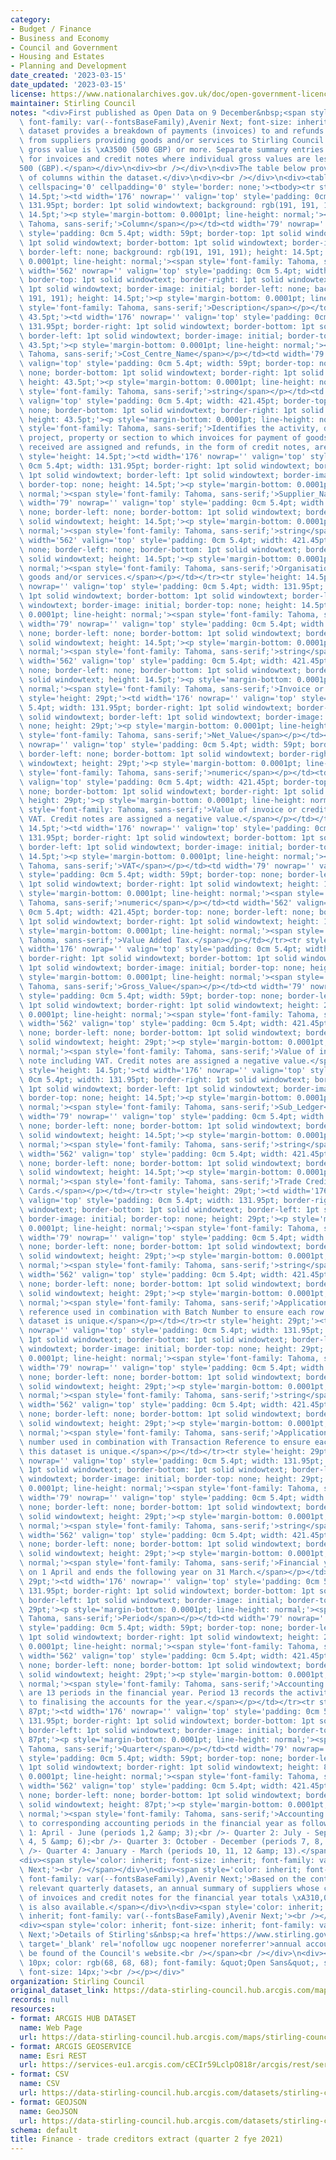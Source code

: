 ```yaml
---
category:
- Budget / Finance
- Business and Economy
- Council and Government
- Housing and Estates
- Planning and Development
date_created: '2023-03-15'
date_updated: '2023-03-15'
license: https://www.nationalarchives.gov.uk/doc/open-government-licence/version/3/
maintainer: Stirling Council
notes: "<div>First published as Open Data on 9 December&nbsp;<span style='color: inherit;\
  \ font-family: var(--fontsBaseFamily),Avenir Next; font-size: inherit;'>2020, this\
  \ dataset provides a breakdown of payments (invoices) to and refunds (credit notes)\
  \ from suppliers providing goods and/or services to Stirling Council where the individual\
  \ gross value is \xA3500 (500 GBP) or more. Separate summary entries are included\
  \ for invoices and credit notes where individual gross values are less than \xA3\
  500 (GBP).</span></div>\n<div><br /></div>\n<div>The table below provides a description\
  \ of columns within the dataset.</div>\n<div><br /></div>\n<div><table border='1'\
  \ cellspacing='0' cellpadding='0' style='border: none;'><tbody><tr style='height:\
  \ 14.5pt;'><td width='176' nowrap='' valign='top' style='padding: 0cm 5.4pt; width:\
  \ 131.95pt; border: 1pt solid windowtext; background: rgb(191, 191, 191); height:\
  \ 14.5pt;'><p style='margin-bottom: 0.0001pt; line-height: normal;'><span style='font-family:\
  \ Tahoma, sans-serif;'>Column</span></p></td><td width='79' nowrap='' valign='top'\
  \ style='padding: 0cm 5.4pt; width: 59pt; border-top: 1pt solid windowtext; border-right:\
  \ 1pt solid windowtext; border-bottom: 1pt solid windowtext; border-image: initial;\
  \ border-left: none; background: rgb(191, 191, 191); height: 14.5pt;'><p style='margin-bottom:\
  \ 0.0001pt; line-height: normal;'><span style='font-family: Tahoma, sans-serif;'>Type</span></p></td><td\
  \ width='562' nowrap='' valign='top' style='padding: 0cm 5.4pt; width: 421.45pt;\
  \ border-top: 1pt solid windowtext; border-right: 1pt solid windowtext; border-bottom:\
  \ 1pt solid windowtext; border-image: initial; border-left: none; background: rgb(191,\
  \ 191, 191); height: 14.5pt;'><p style='margin-bottom: 0.0001pt; line-height: normal;'><span\
  \ style='font-family: Tahoma, sans-serif;'>Description</span></p></td></tr><tr style='height:\
  \ 43.5pt;'><td width='176' nowrap='' valign='top' style='padding: 0cm 5.4pt; width:\
  \ 131.95pt; border-right: 1pt solid windowtext; border-bottom: 1pt solid windowtext;\
  \ border-left: 1pt solid windowtext; border-image: initial; border-top: none; height:\
  \ 43.5pt;'><p style='margin-bottom: 0.0001pt; line-height: normal;'><span style='font-family:\
  \ Tahoma, sans-serif;'>Cost_Centre_Name</span></p></td><td width='79' nowrap=''\
  \ valign='top' style='padding: 0cm 5.4pt; width: 59pt; border-top: none; border-left:\
  \ none; border-bottom: 1pt solid windowtext; border-right: 1pt solid windowtext;\
  \ height: 43.5pt;'><p style='margin-bottom: 0.0001pt; line-height: normal;'><span\
  \ style='font-family: Tahoma, sans-serif;'>string</span></p></td><td width='562'\
  \ valign='top' style='padding: 0cm 5.4pt; width: 421.45pt; border-top: none; border-left:\
  \ none; border-bottom: 1pt solid windowtext; border-right: 1pt solid windowtext;\
  \ height: 43.5pt;'><p style='margin-bottom: 0.0001pt; line-height: normal;'><span\
  \ style='font-family: Tahoma, sans-serif;'>Identifies the activity, department,\
  \ project, property or section to which invoices for payment of goods and/or services\
  \ received are assigned and refunds, in the form of credit notes, are applied.</span></p></td></tr><tr\
  \ style='height: 14.5pt;'><td width='176' nowrap='' valign='top' style='padding:\
  \ 0cm 5.4pt; width: 131.95pt; border-right: 1pt solid windowtext; border-bottom:\
  \ 1pt solid windowtext; border-left: 1pt solid windowtext; border-image: initial;\
  \ border-top: none; height: 14.5pt;'><p style='margin-bottom: 0.0001pt; line-height:\
  \ normal;'><span style='font-family: Tahoma, sans-serif;'>Supplier_Name</span></p></td><td\
  \ width='79' nowrap='' valign='top' style='padding: 0cm 5.4pt; width: 59pt; border-top:\
  \ none; border-left: none; border-bottom: 1pt solid windowtext; border-right: 1pt\
  \ solid windowtext; height: 14.5pt;'><p style='margin-bottom: 0.0001pt; line-height:\
  \ normal;'><span style='font-family: Tahoma, sans-serif;'>string</span></p></td><td\
  \ width='562' valign='top' style='padding: 0cm 5.4pt; width: 421.45pt; border-top:\
  \ none; border-left: none; border-bottom: 1pt solid windowtext; border-right: 1pt\
  \ solid windowtext; height: 14.5pt;'><p style='margin-bottom: 0.0001pt; line-height:\
  \ normal;'><span style='font-family: Tahoma, sans-serif;'>Organisation providing\
  \ goods and/or services.</span></p></td></tr><tr style='height: 14.5pt;'><td width='176'\
  \ nowrap='' valign='top' style='padding: 0cm 5.4pt; width: 131.95pt; border-right:\
  \ 1pt solid windowtext; border-bottom: 1pt solid windowtext; border-left: 1pt solid\
  \ windowtext; border-image: initial; border-top: none; height: 14.5pt;'><p style='margin-bottom:\
  \ 0.0001pt; line-height: normal;'><span style='font-family: Tahoma, sans-serif;'>Transaction_Type</span></p></td><td\
  \ width='79' nowrap='' valign='top' style='padding: 0cm 5.4pt; width: 59pt; border-top:\
  \ none; border-left: none; border-bottom: 1pt solid windowtext; border-right: 1pt\
  \ solid windowtext; height: 14.5pt;'><p style='margin-bottom: 0.0001pt; line-height:\
  \ normal;'><span style='font-family: Tahoma, sans-serif;'>string</span></p></td><td\
  \ width='562' valign='top' style='padding: 0cm 5.4pt; width: 421.45pt; border-top:\
  \ none; border-left: none; border-bottom: 1pt solid windowtext; border-right: 1pt\
  \ solid windowtext; height: 14.5pt;'><p style='margin-bottom: 0.0001pt; line-height:\
  \ normal;'><span style='font-family: Tahoma, sans-serif;'>Invoice or Credit Note.</span></p></td></tr><tr\
  \ style='height: 29pt;'><td width='176' nowrap='' valign='top' style='padding: 0cm\
  \ 5.4pt; width: 131.95pt; border-right: 1pt solid windowtext; border-bottom: 1pt\
  \ solid windowtext; border-left: 1pt solid windowtext; border-image: initial; border-top:\
  \ none; height: 29pt;'><p style='margin-bottom: 0.0001pt; line-height: normal;'><span\
  \ style='font-family: Tahoma, sans-serif;'>Net_Value</span></p></td><td width='79'\
  \ nowrap='' valign='top' style='padding: 0cm 5.4pt; width: 59pt; border-top: none;\
  \ border-left: none; border-bottom: 1pt solid windowtext; border-right: 1pt solid\
  \ windowtext; height: 29pt;'><p style='margin-bottom: 0.0001pt; line-height: normal;'><span\
  \ style='font-family: Tahoma, sans-serif;'>numeric</span></p></td><td width='562'\
  \ valign='top' style='padding: 0cm 5.4pt; width: 421.45pt; border-top: none; border-left:\
  \ none; border-bottom: 1pt solid windowtext; border-right: 1pt solid windowtext;\
  \ height: 29pt;'><p style='margin-bottom: 0.0001pt; line-height: normal;'><span\
  \ style='font-family: Tahoma, sans-serif;'>Value of invoice or credit note excluding\
  \ VAT. Credit notes are assigned a negative value.</span></p></td></tr><tr style='height:\
  \ 14.5pt;'><td width='176' nowrap='' valign='top' style='padding: 0cm 5.4pt; width:\
  \ 131.95pt; border-right: 1pt solid windowtext; border-bottom: 1pt solid windowtext;\
  \ border-left: 1pt solid windowtext; border-image: initial; border-top: none; height:\
  \ 14.5pt;'><p style='margin-bottom: 0.0001pt; line-height: normal;'><span style='font-family:\
  \ Tahoma, sans-serif;'>VAT</span></p></td><td width='79' nowrap='' valign='top'\
  \ style='padding: 0cm 5.4pt; width: 59pt; border-top: none; border-left: none; border-bottom:\
  \ 1pt solid windowtext; border-right: 1pt solid windowtext; height: 14.5pt;'><p\
  \ style='margin-bottom: 0.0001pt; line-height: normal;'><span style='font-family:\
  \ Tahoma, sans-serif;'>numeric</span></p></td><td width='562' valign='top' style='padding:\
  \ 0cm 5.4pt; width: 421.45pt; border-top: none; border-left: none; border-bottom:\
  \ 1pt solid windowtext; border-right: 1pt solid windowtext; height: 14.5pt;'><p\
  \ style='margin-bottom: 0.0001pt; line-height: normal;'><span style='font-family:\
  \ Tahoma, sans-serif;'>Value Added Tax.</span></p></td></tr><tr style='height: 29pt;'><td\
  \ width='176' nowrap='' valign='top' style='padding: 0cm 5.4pt; width: 131.95pt;\
  \ border-right: 1pt solid windowtext; border-bottom: 1pt solid windowtext; border-left:\
  \ 1pt solid windowtext; border-image: initial; border-top: none; height: 29pt;'><p\
  \ style='margin-bottom: 0.0001pt; line-height: normal;'><span style='font-family:\
  \ Tahoma, sans-serif;'>Gross_Value</span></p></td><td width='79' nowrap='' valign='top'\
  \ style='padding: 0cm 5.4pt; width: 59pt; border-top: none; border-left: none; border-bottom:\
  \ 1pt solid windowtext; border-right: 1pt solid windowtext; height: 29pt;'><p style='margin-bottom:\
  \ 0.0001pt; line-height: normal;'><span style='font-family: Tahoma, sans-serif;'>numeric</span></p></td><td\
  \ width='562' valign='top' style='padding: 0cm 5.4pt; width: 421.45pt; border-top:\
  \ none; border-left: none; border-bottom: 1pt solid windowtext; border-right: 1pt\
  \ solid windowtext; height: 29pt;'><p style='margin-bottom: 0.0001pt; line-height:\
  \ normal;'><span style='font-family: Tahoma, sans-serif;'>Value of invoice or credit\
  \ note including VAT. Credit notes are assigned a negative value.</span></p></td></tr><tr\
  \ style='height: 14.5pt;'><td width='176' nowrap='' valign='top' style='padding:\
  \ 0cm 5.4pt; width: 131.95pt; border-right: 1pt solid windowtext; border-bottom:\
  \ 1pt solid windowtext; border-left: 1pt solid windowtext; border-image: initial;\
  \ border-top: none; height: 14.5pt;'><p style='margin-bottom: 0.0001pt; line-height:\
  \ normal;'><span style='font-family: Tahoma, sans-serif;'>Sub_Ledger</span></p></td><td\
  \ width='79' nowrap='' valign='top' style='padding: 0cm 5.4pt; width: 59pt; border-top:\
  \ none; border-left: none; border-bottom: 1pt solid windowtext; border-right: 1pt\
  \ solid windowtext; height: 14.5pt;'><p style='margin-bottom: 0.0001pt; line-height:\
  \ normal;'><span style='font-family: Tahoma, sans-serif;'>string</span></p></td><td\
  \ width='562' valign='top' style='padding: 0cm 5.4pt; width: 421.45pt; border-top:\
  \ none; border-left: none; border-bottom: 1pt solid windowtext; border-right: 1pt\
  \ solid windowtext; height: 14.5pt;'><p style='margin-bottom: 0.0001pt; line-height:\
  \ normal;'><span style='font-family: Tahoma, sans-serif;'>Trade Creditors or Purchase\
  \ Cards.</span></p></td></tr><tr style='height: 29pt;'><td width='176' nowrap=''\
  \ valign='top' style='padding: 0cm 5.4pt; width: 131.95pt; border-right: 1pt solid\
  \ windowtext; border-bottom: 1pt solid windowtext; border-left: 1pt solid windowtext;\
  \ border-image: initial; border-top: none; height: 29pt;'><p style='margin-bottom:\
  \ 0.0001pt; line-height: normal;'><span style='font-family: Tahoma, sans-serif;'>Transaction_Reference</span></p></td><td\
  \ width='79' nowrap='' valign='top' style='padding: 0cm 5.4pt; width: 59pt; border-top:\
  \ none; border-left: none; border-bottom: 1pt solid windowtext; border-right: 1pt\
  \ solid windowtext; height: 29pt;'><p style='margin-bottom: 0.0001pt; line-height:\
  \ normal;'><span style='font-family: Tahoma, sans-serif;'>string</span></p></td><td\
  \ width='562' valign='top' style='padding: 0cm 5.4pt; width: 421.45pt; border-top:\
  \ none; border-left: none; border-bottom: 1pt solid windowtext; border-right: 1pt\
  \ solid windowtext; height: 29pt;'><p style='margin-bottom: 0.0001pt; line-height:\
  \ normal;'><span style='font-family: Tahoma, sans-serif;'>Application generated\
  \ reference used in combination with Batch Number to ensure each row within this\
  \ dataset is unique.</span></p></td></tr><tr style='height: 29pt;'><td width='176'\
  \ nowrap='' valign='top' style='padding: 0cm 5.4pt; width: 131.95pt; border-right:\
  \ 1pt solid windowtext; border-bottom: 1pt solid windowtext; border-left: 1pt solid\
  \ windowtext; border-image: initial; border-top: none; height: 29pt;'><p style='margin-bottom:\
  \ 0.0001pt; line-height: normal;'><span style='font-family: Tahoma, sans-serif;'>Batch_Number</span></p></td><td\
  \ width='79' nowrap='' valign='top' style='padding: 0cm 5.4pt; width: 59pt; border-top:\
  \ none; border-left: none; border-bottom: 1pt solid windowtext; border-right: 1pt\
  \ solid windowtext; height: 29pt;'><p style='margin-bottom: 0.0001pt; line-height:\
  \ normal;'><span style='font-family: Tahoma, sans-serif;'>string</span></p></td><td\
  \ width='562' valign='top' style='padding: 0cm 5.4pt; width: 421.45pt; border-top:\
  \ none; border-left: none; border-bottom: 1pt solid windowtext; border-right: 1pt\
  \ solid windowtext; height: 29pt;'><p style='margin-bottom: 0.0001pt; line-height:\
  \ normal;'><span style='font-family: Tahoma, sans-serif;'>Application generated\
  \ number used in combination with Transaction Reference to ensure each row within\
  \ this dataset is unique.</span></p></td></tr><tr style='height: 29pt;'><td width='176'\
  \ nowrap='' valign='top' style='padding: 0cm 5.4pt; width: 131.95pt; border-right:\
  \ 1pt solid windowtext; border-bottom: 1pt solid windowtext; border-left: 1pt solid\
  \ windowtext; border-image: initial; border-top: none; height: 29pt;'><p style='margin-bottom:\
  \ 0.0001pt; line-height: normal;'><span style='font-family: Tahoma, sans-serif;'>Financial_Year_Ending</span></p></td><td\
  \ width='79' nowrap='' valign='top' style='padding: 0cm 5.4pt; width: 59pt; border-top:\
  \ none; border-left: none; border-bottom: 1pt solid windowtext; border-right: 1pt\
  \ solid windowtext; height: 29pt;'><p style='margin-bottom: 0.0001pt; line-height:\
  \ normal;'><span style='font-family: Tahoma, sans-serif;'>string</span></p></td><td\
  \ width='562' valign='top' style='padding: 0cm 5.4pt; width: 421.45pt; border-top:\
  \ none; border-left: none; border-bottom: 1pt solid windowtext; border-right: 1pt\
  \ solid windowtext; height: 29pt;'><p style='margin-bottom: 0.0001pt; line-height:\
  \ normal;'><span style='font-family: Tahoma, sans-serif;'>Financial year begins\
  \ on 1 April and ends the following year on 31 March.</span></p></td></tr><tr style='height:\
  \ 29pt;'><td width='176' nowrap='' valign='top' style='padding: 0cm 5.4pt; width:\
  \ 131.95pt; border-right: 1pt solid windowtext; border-bottom: 1pt solid windowtext;\
  \ border-left: 1pt solid windowtext; border-image: initial; border-top: none; height:\
  \ 29pt;'><p style='margin-bottom: 0.0001pt; line-height: normal;'><span style='font-family:\
  \ Tahoma, sans-serif;'>Period</span></p></td><td width='79' nowrap='' valign='top'\
  \ style='padding: 0cm 5.4pt; width: 59pt; border-top: none; border-left: none; border-bottom:\
  \ 1pt solid windowtext; border-right: 1pt solid windowtext; height: 29pt;'><p style='margin-bottom:\
  \ 0.0001pt; line-height: normal;'><span style='font-family: Tahoma, sans-serif;'>numeric</span></p></td><td\
  \ width='562' valign='top' style='padding: 0cm 5.4pt; width: 421.45pt; border-top:\
  \ none; border-left: none; border-bottom: 1pt solid windowtext; border-right: 1pt\
  \ solid windowtext; height: 29pt;'><p style='margin-bottom: 0.0001pt; line-height:\
  \ normal;'><span style='font-family: Tahoma, sans-serif;'>Accounting period. There\
  \ are 13 periods in the financial year. Period 13 records the activity relating\
  \ to finalising the accounts for the year.</span></p></td></tr><tr style='height:\
  \ 87pt;'><td width='176' nowrap='' valign='top' style='padding: 0cm 5.4pt; width:\
  \ 131.95pt; border-right: 1pt solid windowtext; border-bottom: 1pt solid windowtext;\
  \ border-left: 1pt solid windowtext; border-image: initial; border-top: none; height:\
  \ 87pt;'><p style='margin-bottom: 0.0001pt; line-height: normal;'><span style='font-family:\
  \ Tahoma, sans-serif;'>Quarter</span></p></td><td width='79' nowrap='' valign='top'\
  \ style='padding: 0cm 5.4pt; width: 59pt; border-top: none; border-left: none; border-bottom:\
  \ 1pt solid windowtext; border-right: 1pt solid windowtext; height: 87pt;'><p style='margin-bottom:\
  \ 0.0001pt; line-height: normal;'><span style='font-family: Tahoma, sans-serif;'>numeric</span></p></td><td\
  \ width='562' valign='top' style='padding: 0cm 5.4pt; width: 421.45pt; border-top:\
  \ none; border-left: none; border-bottom: 1pt solid windowtext; border-right: 1pt\
  \ solid windowtext; height: 87pt;'><p style='margin-bottom: 0.0001pt; line-height:\
  \ normal;'><span style='font-family: Tahoma, sans-serif;'>Accounting quarter. Aligned\
  \ to corresponding accounting periods in the financial year as follows:<br />- Quarter\
  \ 1: April - June (periods 1,2 &amp; 3);<br />- Quarter 2: July - September (periods\
  \ 4, 5 &amp; 6);<br />- Quarter 3: October - December (periods 7, 8, &amp; 9); and,<br\
  \ />- Quarter 4: January - March (periods 10, 11, 12 &amp; 13).</span></p></td></tr></tbody></table></div>\n\
  <div><span style='color: inherit; font-size: inherit; font-family: var(--fontsBaseFamily),Avenir\
  \ Next;'><br /></span></div>\n<div><span style='color: inherit; font-size: inherit;\
  \ font-family: var(--fontsBaseFamily),Avenir Next;'>Based on the content of the\
  \ relevant quarterly datasets, an annual summary of suppliers whose combined value\
  \ of invoices and credit notes for the financial year totals \xA310,000 or more\
  \ is also available.</span></div>\n<div><span style='color: inherit; font-size:\
  \ inherit; font-family: var(--fontsBaseFamily),Avenir Next;'><br /></span></div>\n\
  <div><span style='color: inherit; font-size: inherit; font-family: var(--fontsBaseFamily),Avenir\
  \ Next;'>Details of Stirling's&nbsp;<a href='https://www.stirling.gov.uk/council-and-committees/performance-and-statistics/annual-accounts/'\
  \ target='_blank' rel='nofollow ugc noopener noreferrer'>annual accounts</a>&nbsp;can\
  \ be found of the Council's website.<br /></span><br /></div>\n<div><p style='margin-bottom:\
  \ 10px; color: rgb(68, 68, 68); font-family: &quot;Open Sans&quot;, sans-serif;\
  \ font-size: 14px;'><br /></p></div>"
organization: Stirling Council
original_dataset_link: https://data-stirling-council.hub.arcgis.com/maps/stirling-council::finance-trade-creditors-extract-quarter-2-fye-2021
records: null
resources:
- format: ARCGIS HUB DATASET
  name: Web Page
  url: https://data-stirling-council.hub.arcgis.com/maps/stirling-council::finance-trade-creditors-extract-quarter-2-fye-2021
- format: ARCGIS GEOSERVICE
  name: Esri REST
  url: https://services-eu1.arcgis.com/cECIr59LclpO818r/arcgis/rest/services/finance%20-%20trade%20creditors%20extract%20(quarter%202%20fye%202021)/FeatureServer/0
- format: CSV
  name: CSV
  url: https://data-stirling-council.hub.arcgis.com/datasets/stirling-council::finance-trade-creditors-extract-quarter-2-fye-2021.csv?where=1=1&outSR=%7B%22latestWkid%22%3A3857%2C%22wkid%22%3A102100%7D
- format: GEOJSON
  name: GeoJSON
  url: https://data-stirling-council.hub.arcgis.com/datasets/stirling-council::finance-trade-creditors-extract-quarter-2-fye-2021.geojson?where=1=1&outSR=%7B%22latestWkid%22%3A3857%2C%22wkid%22%3A102100%7D
schema: default
title: Finance - trade creditors extract (quarter 2 fye 2021)
---
```

